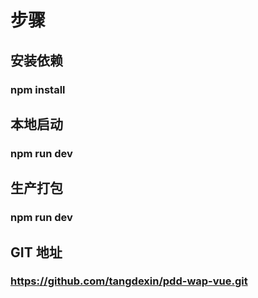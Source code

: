 # 步骤
## 安装依赖
### npm install
## 本地启动
### npm run dev
## 生产打包
### npm run dev
## GIT 地址
### https://github.com/tangdexin/pdd-wap-vue.git